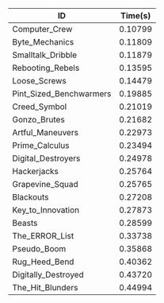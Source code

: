 |ID|Time(s)|
|-|-|
|Computer_Crew|0.10799|
|Byte_Mechanics|0.11809|
|Smalltalk_Dribble|0.11879|
|Rebooting_Rebels|0.13595|
|Loose_Screws|0.14479|
|Pint_Sized_Benchwarmers|0.19885|
|Creed_Symbol|0.21019|
|Gonzo_Brutes|0.21682|
|Artful_Maneuvers|0.22973|
|Prime_Calculus|0.23494|
|Digital_Destroyers|0.24978|
|Hackerjacks|0.25764|
|Grapevine_Squad|0.25765|
|Blackouts|0.27208|
|Key_to_Innovation|0.27873|
|Beasts|0.28599|
|The_ERROR_List|0.33738|
|Pseudo_Boom|0.35868|
|Rug_Heed_Bend|0.40362|
|Digitally_Destroyed|0.43720|
|The_Hit_Blunders|0.44994|
